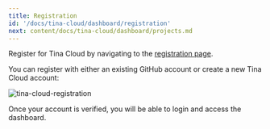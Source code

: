 ```yaml
---
title: Registration
id: '/docs/tina-cloud/dashboard/registration'
next: content/docs/tina-cloud/dashboard/projects.md
---
```


Register for Tina Cloud by navigating to the <a href="https://app.tina.io/register" target="_blank">registration page</a>.

You can register with either an existing GitHub account or create a new Tina Cloud account:

![tina-cloud-registration](/img/cloud-registration.png)

Once your account is verified, you will be able to login and access the dashboard.
